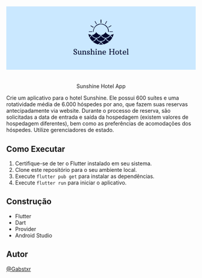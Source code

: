 # <p align="center"><img src="assets/images/header_sunshine.png" alt="Sunshine Hotel"></p>

<p align="center">Sunshine Hotel App</p>

Crie um aplicativo para o hotel Sunshine. Ele possui 600 suítes e uma rotatividade média de 6.000 hóspedes por ano, que fazem suas reservas antecipadamente via website. Durante o processo de reserva, são solicitadas a data de entrada e saída da hospedagem (existem valores de hospedagem diferentes), bem como as preferências de acomodações dos hóspedes. Utilize gerenciadores de estado.

## Como Executar

1. Certifique-se de ter o Flutter instalado em seu sistema.
2. Clone este repositório para o seu ambiente local.
3. Execute `flutter pub get` para instalar as dependências.
4. Execute `flutter run` para iniciar o aplicativo.

## Construção
- Flutter
- Dart
- Provider
- Android Studio 
## Autor

[@Gabstxr](https://github.com/gabstxr)
